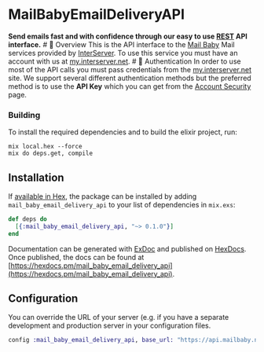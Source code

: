 # MailBabyEmailDeliveryAPI

**Send emails fast and with confidence through our easy to use [REST](https://en.wikipedia.org/wiki/Representational_state_transfer) API interface.**   # 📌 Overview  This is the API interface to the [Mail Baby](https//mail.baby/) Mail services provided by [InterServer](https://www.interserver.net). To use this service you must have an account with us at [my.interserver.net](https://my.interserver.net).   # 🔐 Authentication  In order to use most of the API calls you must pass credentials from the [my.interserver.net](https://my.interserver.net/) site.    We support several different authentication methods but the preferred method is to use the **API Key** which you can get from the [Account Security](https://my.interserver.net/account_security) page. 

### Building

To install the required dependencies and to build the elixir project, run:
```
mix local.hex --force
mix do deps.get, compile
```

## Installation

If [available in Hex](https://hex.pm/docs/publish), the package can be installed
by adding `mail_baby_email_delivery_api` to your list of dependencies in `mix.exs`:

```elixir
def deps do
  [{:mail_baby_email_delivery_api, "~> 0.1.0"}]
end
```

Documentation can be generated with [ExDoc](https://github.com/elixir-lang/ex_doc)
and published on [HexDocs](https://hexdocs.pm). Once published, the docs can
be found at [https://hexdocs.pm/mail_baby_email_delivery_api](https://hexdocs.pm/mail_baby_email_delivery_api).


## Configuration

You can override the URL of your server (e.g. if you have a separate development and production server in your configuration files.
```elixir
config :mail_baby_email_delivery_api, base_url: "https://api.mailbaby.net"
```